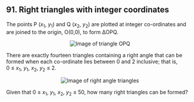 ## 91. Right triangles with integer coordinates

The points P (<var>x</var><sub>1</sub>, <var>y</var><sub>1</sub>) and Q (<var>x</var><sub>2</sub>, <var>y</var><sub>2</sub>) are plotted at integer co-ordinates and are joined to the origin, O(0,0), to form &Delta;OPQ.

<p align="center">
  <img
    src="https://projecteuler.net/project/images/p091_1.png"
    alt="Image of triangle OPQ"
  >
</p>

There are exactly fourteen triangles containing a right angle that can be formed when each co-ordinate lies between 0 and 2 inclusive; that is,<br>
0 &le; <var>x</var><sub>1</sub>, <var>y</var><sub>1</sub>, <var>x</var><sub>2</sub>, <var>y</var><sub>2</sub> &le; 2.

<p align="center">
  <img
    src="https://projecteuler.net/project/images/p091_2.png"
    alt="Image of right angle triangles"
  >
</p>

Given that 0 &le; <var>x</var><sub>1</sub>, <var>y</var><sub>1</sub>, <var>x</var><sub>2</sub>, <var>y</var><sub>2</sub> &le; 50, how many right triangles can be formed?
